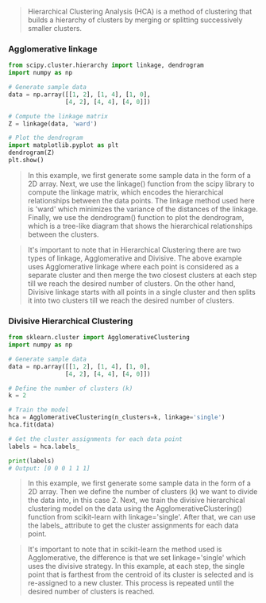 > Hierarchical Clustering Analysis (HCA) is a method of clustering that builds a hierarchy of clusters by merging or splitting successively smaller clusters.

### Agglomerative linkage

```python
from scipy.cluster.hierarchy import linkage, dendrogram
import numpy as np

# Generate sample data
data = np.array([[1, 2], [1, 4], [1, 0],
                [4, 2], [4, 4], [4, 0]])

# Compute the linkage matrix
Z = linkage(data, 'ward')

# Plot the dendrogram
import matplotlib.pyplot as plt
dendrogram(Z)
plt.show()
```

> In this example, we first generate some sample data in the form of a 2D array. Next, we use the linkage() function from the scipy library to compute the linkage matrix, which encodes the hierarchical relationships between the data points. The linkage method used here is 'ward' which minimizes the variance of the distances of the linkage. Finally, we use the dendrogram() function to plot the dendrogram, which is a tree-like diagram that shows the hierarchical relationships between the clusters.

>It's important to note that in Hierarchical Clustering there are two types of linkage, Agglomerative and Divisive. The above example uses Agglomerative linkage where each point is considered as a separate cluster and then merge the two closest clusters at each step till we reach the desired number of clusters. On the other hand, Divisive linkage starts with all points in a single cluster and then splits it into two clusters till we reach the desired number of clusters.

### Divisive Hierarchical Clustering

```python
from sklearn.cluster import AgglomerativeClustering
import numpy as np

# Generate sample data
data = np.array([[1, 2], [1, 4], [1, 0],
                [4, 2], [4, 4], [4, 0]])

# Define the number of clusters (k)
k = 2

# Train the model
hca = AgglomerativeClustering(n_clusters=k, linkage='single')
hca.fit(data)

# Get the cluster assignments for each data point
labels = hca.labels_

print(labels)
# Output: [0 0 0 1 1 1]
```


>In this example, we first generate some sample data in the form of a 2D array. Then we define the number of clusters (k) we want to divide the data into, in this case 2. Next, we train the divisive hierarchical clustering model on the data using the AgglomerativeClustering() function from scikit-learn with linkage='single'. After that, we can use the labels_ attribute to get the cluster assignments for each data point.

>It's important to note that in scikit-learn the method used is Agglomerative, the difference is that we set linkage='single' which uses the divisive strategy. In this example, at each step, the single point that is farthest from the centroid of its cluster is selected and is re-assigned to a new cluster. This process is repeated until the desired number of clusters is reached.

